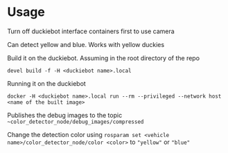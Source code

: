 # Usage

Turn off duckiebot interface containers first to use camera

Can detect yellow and blue. Works with yellow duckies

Build it on the duckiebot. Assuming in the root directory of the repo
```
devel build -f -H <duckiebot name>.local
```

Running it on the duckiebot
```
docker -H <duckiebot name>.local run --rm --privileged --network host <name of the built image>
```

Publishes the debug images to the topic `~color_detector_node/debug_images/compressed`

Change the detection color using `rosparam set <vehicle name>/color_detector_node/color <color>` to `"yellow"` or `"blue"`